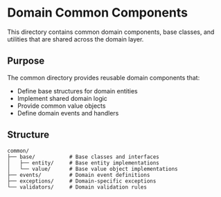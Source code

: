 # Domain Common Components

This directory contains common domain components, base classes, and utilities that are shared across the domain layer.

## Purpose

The common directory provides reusable domain components that:
- Define base structures for domain entities
- Implement shared domain logic
- Provide common value objects
- Define domain events and handlers

## Structure

```
common/
├── base/           # Base classes and interfaces
│   ├── entity/     # Base entity implementations
│   └── value/      # Base value object implementations
├── events/         # Domain event definitions
├── exceptions/     # Domain-specific exceptions
└── validators/     # Domain validation rules
```